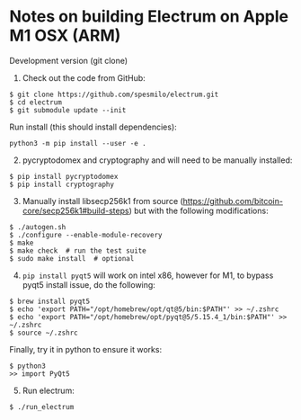 # Notes on building Electrum on Apple M1 OSX (ARM)

Development version (git clone)

1. Check out the code from GitHub:

```
$ git clone https://github.com/spesmilo/electrum.git
$ cd electrum
$ git submodule update --init
```

Run install (this should install dependencies):
```
python3 -m pip install --user -e .
```

2. pycryptodomex and cryptography and will need to be manually installed:

```
$ pip install pycryptodomex
$ pip install cryptography
```

3. Manually install libsecp256k1 from source (https://github.com/bitcoin-core/secp256k1#build-steps) but with the following modifications: 

```
$ ./autogen.sh
$ ./configure --enable-module-recovery
$ make
$ make check  # run the test suite
$ sudo make install  # optional
```

4. `pip install pyqt5` will work on intel x86, however for M1, to bypass pyqt5 install issue, do the following:

```
$ brew install pyqt5
$ echo 'export PATH="/opt/homebrew/opt/qt@5/bin:$PATH"' >> ~/.zshrc
$ echo 'export PATH="/opt/homebrew/opt/pyqt@5/5.15.4_1/bin:$PATH"' >> ~/.zshrc
$ source ~/.zshrc
```

Finally, try it in python to ensure it works: 

```
$ python3
>> import PyQt5
```

5. Run electrum: 

```
$ ./run_electrum
```

